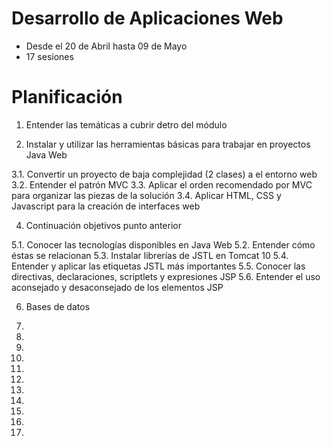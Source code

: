 # Desarrollo de Aplicaciones Web 

- Desde el 20 de Abril hasta 09 de Mayo 
- 17 sesiones

# Planificación

1. Entender las temáticas a cubrir detro del módulo 

2. Instalar y utilizar las herramientas básicas para trabajar en proyectos Java Web

3.1. Convertir un proyecto de baja complejidad (2 clases) a el entorno web
3.2. Entender el patrón MVC 
3.3. Aplicar el orden recomendado por MVC para organizar las piezas de la solución 
3.4. Aplicar HTML, CSS y Javascript para la creación de interfaces web 

4. Continuación objetivos punto anterior 

5.1. Conocer las tecnologías disponibles en Java Web 
5.2. Entender cómo éstas se relacionan 
5.3. Instalar librerías de JSTL en Tomcat 10 
5.4. Entender y aplicar las etiquetas JSTL más importantes 
5.5. Conocer las directivas, declaraciones, scriptlets y expresiones JSP 
5.6. Entender el uso aconsejado y desaconsejado de los elementos JSP 

6. Bases de datos 

7.

8.

9.

10.

11.

12.

13.

14.

15.

16.

17.



